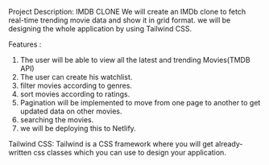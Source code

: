 Project Description: IMDB CLONE
We will create an IMDb clone to fetch real-time trending movie data and show it in grid format.
we will be designing the whole application by using Tailwind CSS.

Features : 
1. The user will be able to view all the latest and trending Movies(TMDB API)
2. The user can create his watchlist.
3. filter movies according to genres.
4. sort movies according to ratings.
5. Pagination will be implemented to move from one page to another to get updated data on other movies.
6. searching the movies.
7. we will be deploying this to Netlify.

Tailwind CSS: Tailwind is a CSS framework where you will get already-written css classes
 which you can use to design your application.
